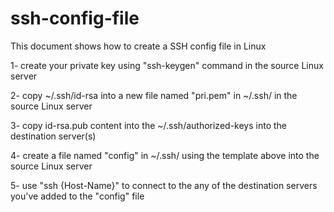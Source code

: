 # ssh-config-file
This document shows how to create a SSH config file in Linux


1- create your private key using "ssh-keygen" command in the source Linux server

2- copy ~/.ssh/id-rsa into a new file named "pri.pem" in ~/.ssh/ in the source Linux server

3- copy id-rsa.pub content into the ~/.ssh/authorized-keys into the destination server(s)

4- create a file named "config" in ~/.ssh/ using the template above into the source Linux server

5- use "ssh {Host-Name}" to connect to the any of the destination servers you've added to the "config" file

